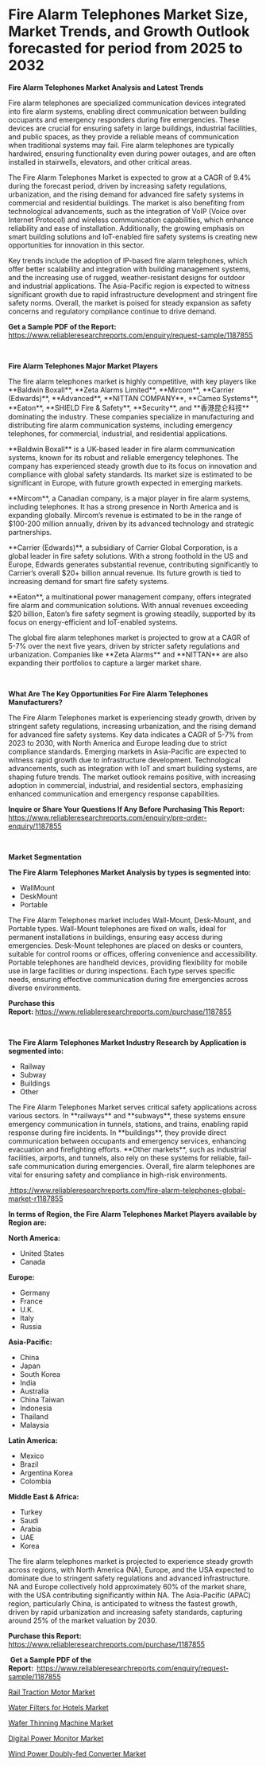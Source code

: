 <p><h1>Fire Alarm Telephones Market Size, Market Trends, and Growth Outlook forecasted for period from 2025 to 2032</h1></p><p><strong>Fire Alarm Telephones Market Analysis and Latest Trends</strong></p>
<p><p>Fire alarm telephones are specialized communication devices integrated into fire alarm systems, enabling direct communication between building occupants and emergency responders during fire emergencies. These devices are crucial for ensuring safety in large buildings, industrial facilities, and public spaces, as they provide a reliable means of communication when traditional systems may fail. Fire alarm telephones are typically hardwired, ensuring functionality even during power outages, and are often installed in stairwells, elevators, and other critical areas.</p><p>The Fire Alarm Telephones Market is expected to grow at a CAGR of 9.4% during the forecast period, driven by increasing safety regulations, urbanization, and the rising demand for advanced fire safety systems in commercial and residential buildings. The market is also benefiting from technological advancements, such as the integration of VoIP (Voice over Internet Protocol) and wireless communication capabilities, which enhance reliability and ease of installation. Additionally, the growing emphasis on smart building solutions and IoT-enabled fire safety systems is creating new opportunities for innovation in this sector.</p><p>Key trends include the adoption of IP-based fire alarm telephones, which offer better scalability and integration with building management systems, and the increasing use of rugged, weather-resistant designs for outdoor and industrial applications. The Asia-Pacific region is expected to witness significant growth due to rapid infrastructure development and stringent fire safety norms. Overall, the market is poised for steady expansion as safety concerns and regulatory compliance continue to drive demand.</p></p>
<p><strong>Get a Sample PDF of the Report:&nbsp;</strong> <a href="https://www.reliableresearchreports.com/enquiry/request-sample/1187855?utm_campaign=118&utm_medium=2&utm_source=Github&utm_content=ia&utm_term=20012025&utm_id=fire-alarm-telephones">https://www.reliableresearchreports.com/enquiry/request-sample/1187855</a></p>
<p>&nbsp;</p>
<p><strong>Fire Alarm Telephones Major Market Players</strong></p>
<p><p>The fire alarm telephones market is highly competitive, with key players like **Baldwin Boxall**, **Zeta Alarms Limited**, **Mircom**, **Carrier (Edwards)**, **Advanced**, **NITTAN COMPANY**, **Cameo Systems**, **Eaton**, **SHIELD Fire & Safety**, **Security**, and **香港昆仑科技** dominating the industry. These companies specialize in manufacturing and distributing fire alarm communication systems, including emergency telephones, for commercial, industrial, and residential applications.</p><p>**Baldwin Boxall** is a UK-based leader in fire alarm communication systems, known for its robust and reliable emergency telephones. The company has experienced steady growth due to its focus on innovation and compliance with global safety standards. Its market size is estimated to be significant in Europe, with future growth expected in emerging markets.</p><p>**Mircom**, a Canadian company, is a major player in fire alarm systems, including telephones. It has a strong presence in North America and is expanding globally. Mircom’s revenue is estimated to be in the range of $100-200 million annually, driven by its advanced technology and strategic partnerships.</p><p>**Carrier (Edwards)**, a subsidiary of Carrier Global Corporation, is a global leader in fire safety solutions. With a strong foothold in the US and Europe, Edwards generates substantial revenue, contributing significantly to Carrier’s overall $20+ billion annual revenue. Its future growth is tied to increasing demand for smart fire safety systems.</p><p>**Eaton**, a multinational power management company, offers integrated fire alarm and communication solutions. With annual revenues exceeding $20 billion, Eaton’s fire safety segment is growing steadily, supported by its focus on energy-efficient and IoT-enabled systems.</p><p>The global fire alarm telephones market is projected to grow at a CAGR of 5-7% over the next five years, driven by stricter safety regulations and urbanization. Companies like **Zeta Alarms** and **NITTAN** are also expanding their portfolios to capture a larger market share.</p></p>
<p>&nbsp;</p>
<p><strong>What Are The Key Opportunities For Fire Alarm Telephones Manufacturers?</strong></p>
<p><p>The Fire Alarm Telephones market is experiencing steady growth, driven by stringent safety regulations, increasing urbanization, and the rising demand for advanced fire safety systems. Key data indicates a CAGR of 5-7% from 2023 to 2030, with North America and Europe leading due to strict compliance standards. Emerging markets in Asia-Pacific are expected to witness rapid growth due to infrastructure development. Technological advancements, such as integration with IoT and smart building systems, are shaping future trends. The market outlook remains positive, with increasing adoption in commercial, industrial, and residential sectors, emphasizing enhanced communication and emergency response capabilities.</p></p>
<p><strong>Inquire or Share Your Questions If Any Before Purchasing This Report:</strong> <a href="https://www.reliableresearchreports.com/enquiry/pre-order-enquiry/1187855?utm_campaign=118&utm_medium=2&utm_source=Github&utm_content=ia&utm_term=20012025&utm_id=fire-alarm-telephones">https://www.reliableresearchreports.com/enquiry/pre-order-enquiry/1187855</a></p>
<p>&nbsp;</p>
<p><strong>Market Segmentation</strong></p>
<p><strong>The Fire Alarm Telephones Market Analysis by types is segmented into:</strong></p>
<p><ul><li>WallMount</li><li>DeskMount</li><li>Portable</li></ul></p>
<p><p>The Fire Alarm Telephones market includes Wall-Mount, Desk-Mount, and Portable types. Wall-Mount telephones are fixed on walls, ideal for permanent installations in buildings, ensuring easy access during emergencies. Desk-Mount telephones are placed on desks or counters, suitable for control rooms or offices, offering convenience and accessibility. Portable telephones are handheld devices, providing flexibility for mobile use in large facilities or during inspections. Each type serves specific needs, ensuring effective communication during fire emergencies across diverse environments.</p></p>
<p><strong>Purchase this Report:&nbsp;</strong><a href="https://www.reliableresearchreports.com/purchase/1187855?utm_campaign=118&utm_medium=2&utm_source=Github&utm_content=ia&utm_term=20012025&utm_id=fire-alarm-telephones">https://www.reliableresearchreports.com/purchase/1187855</a></p>
<p>&nbsp;</p>
<p><strong>The Fire Alarm Telephones Market Industry Research by Application is segmented into:</strong></p>
<p><ul><li>Railway</li><li>Subway</li><li>Buildings</li><li>Other</li></ul></p>
<p><p>The Fire Alarm Telephones Market serves critical safety applications across various sectors. In **railways** and **subways**, these systems ensure emergency communication in tunnels, stations, and trains, enabling rapid response during fire incidents. In **buildings**, they provide direct communication between occupants and emergency services, enhancing evacuation and firefighting efforts. **Other markets**, such as industrial facilities, airports, and tunnels, also rely on these systems for reliable, fail-safe communication during emergencies. Overall, fire alarm telephones are vital for ensuring safety and compliance in high-risk environments.</p></p>
<p><a href="https://www.reliableresearchreports.com/fire-alarm-telephones-global-market-r1187855?utm_campaign=118&utm_medium=2&utm_source=Github&utm_content=ia&utm_term=20012025&utm_id=fire-alarm-telephones">&nbsp;https://www.reliableresearchreports.com/fire-alarm-telephones-global-market-r1187855</a></p>
<p><strong>In terms of Region, the Fire Alarm Telephones Market Players available by Region are:</strong></p>
<p>
    <p> <strong> North America: </strong>
        <ul>
            <li>United States</li>
            <li>Canada</li>
        </ul>
        </p> 
    <p> <strong> Europe: </strong>
        <ul>
            <li>Germany</li>
            <li>France</li>
            <li>U.K.</li>
            <li>Italy</li>
            <li>Russia</li>
        </ul>
        </p> 
    <p> <strong> Asia-Pacific: </strong>
        <ul>
            <li>China</li>
            <li>Japan</li>
            <li>South Korea</li>
            <li>India</li>
            <li>Australia</li>
            <li>China Taiwan</li>
            <li>Indonesia</li>
            <li>Thailand</li>
            <li>Malaysia</li>
        </ul>
        </p> 
    <p> <strong> Latin America: </strong>
        <ul>
            <li>Mexico</li>
            <li>Brazil</li>
            <li>Argentina Korea</li>
            <li>Colombia</li>
        </ul>
        </p> 
    <p> <strong> Middle East & Africa: </strong>
        <ul>
            <li>Turkey</li>
            <li>Saudi</li>
            <li>Arabia</li>
            <li>UAE</li>
            <li>Korea</li>
        </ul>
    </p>
    </p>
<p><p>The fire alarm telephones market is projected to experience steady growth across regions, with North America (NA), Europe, and the USA expected to dominate due to stringent safety regulations and advanced infrastructure. NA and Europe collectively hold approximately 60% of the market share, with the USA contributing significantly within NA. The Asia-Pacific (APAC) region, particularly China, is anticipated to witness the fastest growth, driven by rapid urbanization and increasing safety standards, capturing around 25% of the market valuation by 2030.</p></p>
<p><strong>Purchase this Report: </strong><a href="https://www.reliableresearchreports.com/purchase/1187855?utm_campaign=118&utm_medium=2&utm_source=Github&utm_content=ia&utm_term=20012025&utm_id=fire-alarm-telephones">https://www.reliableresearchreports.com/purchase/1187855</a></p>
<p>&nbsp;<strong>Get a Sample PDF of the Report:&nbsp;&nbsp;</strong><a href="https://www.reliableresearchreports.com/enquiry/request-sample/1187855?utm_campaign=118&utm_medium=2&utm_source=Github&utm_content=ia&utm_term=20012025&utm_id=fire-alarm-telephones">https://www.reliableresearchreports.com/enquiry/request-sample/1187855</a></p>
<p><strong></strong></p>
<p><p><a href="https://github.com/tona7vba/Market-Research-Report-List-1/blob/main/rail-traction-motor-market.md?utm_campaign=118&utm_medium=2&utm_source=Github&utm_content=ia&utm_term=20012025&utm_id=fire-alarm-telephones">Rail Traction Motor Market</a></p><p><a href="https://github.com/oslieselotte2192/Market-Research-Report-List-1/blob/main/water-filters-for-hotels-market.md?utm_campaign=118&utm_medium=2&utm_source=Github&utm_content=ia&utm_term=20012025&utm_id=fire-alarm-telephones">Water Filters for Hotels Market</a></p><p><a href="https://github.com/jeastefanowicz7816/Market-Research-Report-List-1/blob/main/wafer-thinning-machine-market.md?utm_campaign=118&utm_medium=2&utm_source=Github&utm_content=ia&utm_term=20012025&utm_id=fire-alarm-telephones">Wafer Thinning Machine Market</a></p><p><a href="https://github.com/tasiahtahathorn/Market-Research-Report-List-1/blob/main/digital-power-monitor-market.md?utm_campaign=118&utm_medium=2&utm_source=Github&utm_content=ia&utm_term=20012025&utm_id=fire-alarm-telephones">Digital Power Monitor Market</a></p><p><a href="https://github.com/tambraunrue691969/Market-Research-Report-List-1/blob/main/wind-power-doubly-fed-converter-market.md?utm_campaign=118&utm_medium=2&utm_source=Github&utm_content=ia&utm_term=20012025&utm_id=fire-alarm-telephones">Wind Power Doubly-fed Converter Market</a></p></p>